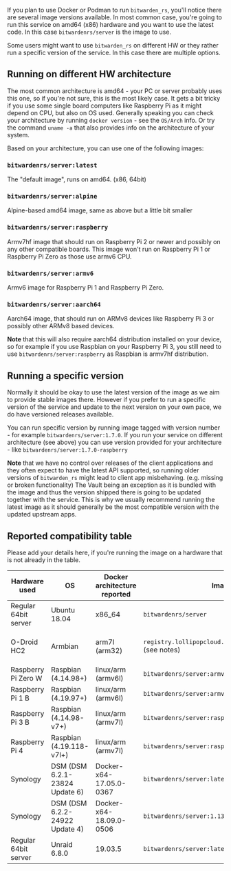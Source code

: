 If you plan to use Docker or Podman to run `bitwarden_rs`, you'll notice there are several image versions available. In most common case, you're going to run this service on amd64 (x86) hardware and you want to use the latest code. In this case `bitwardenrs/server` is the image to use.

Some users might want to use `bitwarden_rs` on different HW or they rather run a specific version of the service. In this case there are multiple options.

## Running on different HW architecture

The most common architecture is amd64 - your PC or server probably uses this one, so if you're not sure, this is the most likely case. It gets a bit tricky if you use some single board computers like Raspberry Pi as it might depend on CPU, but also on OS used. Generally speaking you can check your architecture by running `docker version` - see the `OS/Arch` info. Or try the command `uname -a` that also provides info on the architecture of your system.

Based on your architecture, you can use one of the following images:

### `bitwardenrs/server:latest`

The "default image", runs on amd64. (x86, 64bit)

### `bitwardenrs/server:alpine`

Alpine-based amd64 image, same as above but a little bit smaller

### `bitwardenrs/server:raspberry`

Armv7hf image that should run on Raspberry Pi 2 or newer and possibly on any other compatible boards. This image won't run on Raspberry Pi 1 or Raspberry Pi Zero as those use armv6 CPU.

### `bitwardenrs/server:armv6`

Armv6 image for Raspberry Pi 1 and Raspberry Pi Zero.

### `bitwardenrs/server:aarch64`

Aarch64 image, that should run on ARMv8 devices like Raspberry Pi 3 or possibly other ARMv8 based devices.

**Note** that this will also require aarch64 distribution installed on your device, so for example if you use Raspbian on your Raspberry Pi 3, you still need to use `bitwardenrs/server:raspberry` as Raspbian is armv7hf distribution.

## Running a specific version

Normally it should be okay to use the latest version of the image as we aim to provide stable images there. However if you prefer to run a specific version of the service and update to the next version on your own pace, we do have versioned releases available.

You can run specific version by running image tagged with version number - for example `bitwardenrs/server:1.7.0`. If you run your service on different architecture (see above) you can use version provided for your architecture - like `bitwardenrs/server:1.7.0-raspberry`

**Note** that we have no control over releases of the client applications and they often expect to have the latest API supported, so running older versions of `bitwarden_rs` might lead to client app misbehaving. (e.g. missing or broken functionality) The Vault being an exception as it is bundled with the image and thus the version shipped there is going to be updated together with the service. This is why we usually recommend running the latest image as it should generally be the most compatible version with the updated upstream apps.

## Reported compatibility table

Please add your details here, if you're running the image on a hardware that is not already in the table.

| Hardware used        | OS           | Docker architecture reported    | Image used          | Status | Notes |
|----------------------|--------------|---------------------------------|---------------------|--------|-------|
| Regular 64bit server | Ubuntu 18.04 | x86_64                          | `bitwardenrs/server` | OK     |       |
| O-Droid HC2          | Armbian      | arm7l (arm32)                   | `registry.lollipopcloud.solutions/arm32v7/bitwarden` (see notes) | OK | Unofficial image built from upstream sources ; `bitwardenrs/server:raspberry` is the official equivalent image |
| Raspberry Pi Zero W  | Raspbian (4.14.98+) | linux/arm (armv6l)       | `bitwardenrs/server:armv6` | OK |     |
| Raspberry Pi 1 B     | Raspbian (4.19.97+) | linux/arm (armv6l)       | `bitwardenrs/server:armv6` | OK |     |
| Raspberry Pi 3 B     | Raspbian (4.14.98-v7+) | linux/arm (armv7l)    | `bitwardenrs/server:raspberry` | OK |     |
| Raspberry Pi 4    | Raspbian (4.19.118-v7l+) | linux/arm (armv7l)    | `bitwardenrs/server:raspberry` | OK | 4go version, rev 1.1   |
| Synology             | DSM (DSM 6.2.1-23824 Update 6) | Docker-x64-17.05.0-0367 | `bitwardenrs/server:latest` | OK |
| Synology             | DSM (DSM 6.2.2-24922 Update 4) | Docker-x64-18.09.0-0506 | `bitwardenrs/server:1.13.0-alpine` | OK |
| Regular 64bit server | Unraid 6.8.0 | 19.03.5                         | `bitwardenrs/server:latest` | OK |     |